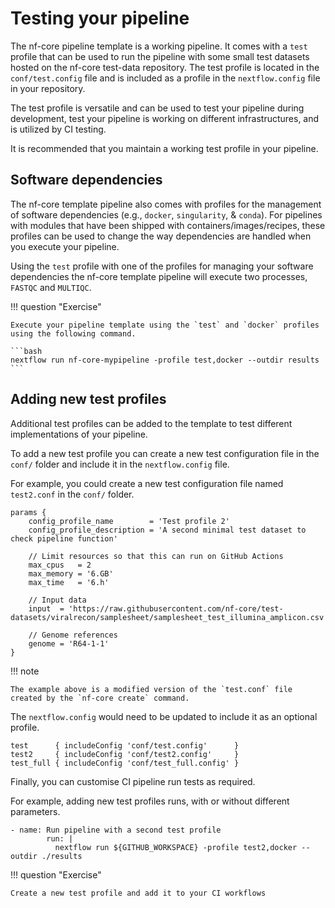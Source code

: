 # Testing your pipeline

The nf-core pipeline template is a working pipeline. It comes with a `test` profile that can be used to run the pipeline with some small test datasets hosted on the nf-core test-data repository. The test profile is located in the `conf/test.config` file and is included as a profile in the `nextflow.config` file in your repository.

The test profile is versatile and can be used to test your pipeline during development, test your pipeline is working on different infrastructures, and is utilized by CI testing.

It is recommended that you maintain a working test profile in your pipeline.

## Software dependencies

The nf-core template pipeline also comes with profiles for the management of software dependencies (e.g., `docker`, `singularity`, & `conda`). For pipelines with modules that have been shipped with containers/images/recipes, these profiles can be used to change the way dependencies are handled when you execute your pipeline.

Using the `test` profile with one of the profiles for managing your software dependencies the nf-core template pipeline will execute two processes, `FASTQC` and `MULTIQC`.

!!! question "Exercise"

    Execute your pipeline template using the `test` and `docker` profiles using the following command.

    ```bash
    nextflow run nf-core-mypipeline -profile test,docker --outdir results
    ```

## Adding new test profiles

Additional test profiles can be added to the template to test different implementations of your pipeline.

To add a new test profile you can create a new test configuration file in the `conf/` folder and include it in the `nextflow.config` file.

For example, you could create a new test configuration file named `test2.conf` in the `conf/` folder.

```console title="conf/test2.config"
params {
    config_profile_name        = 'Test profile 2'
    config_profile_description = 'A second minimal test dataset to check pipeline function'

    // Limit resources so that this can run on GitHub Actions
    max_cpus   = 2
    max_memory = '6.GB'
    max_time   = '6.h'

    // Input data
    input  = 'https://raw.githubusercontent.com/nf-core/test-datasets/viralrecon/samplesheet/samplesheet_test_illumina_amplicon.csv'

    // Genome references
    genome = 'R64-1-1'
}
```

!!! note

    The example above is a modified version of the `test.conf` file created by the `nf-core create` command.

The `nextflow.config` would need to be updated to include it as an optional profile.

```console title="nextflow.config"
test      { includeConfig 'conf/test.config'      }
test2     { includeConfig 'conf/test2.config'     }
test_full { includeConfig 'conf/test_full.config' }
```

Finally, you can customise CI pipeline run tests as required.

For example, adding new test profiles runs, with or without different parameters.

```console title=".github/workflows/ci.yml"
- name: Run pipeline with a second test profile
        run: |
          nextflow run ${GITHUB_WORKSPACE} -profile test2,docker --outdir ./results
```

!!! question "Exercise"

    Create a new test profile and add it to your CI workflows
